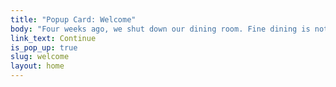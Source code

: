 ```yaml
---
title: "Popup Card: Welcome"
body: "Four weeks ago, we shut down our dining room. Fine dining is not what Seattle needs right now. Instead, we’re bringing the food to you. We’ve got this, Seattle."
link_text: Continue
is_pop_up: true
slug: welcome
layout: home
---
```


